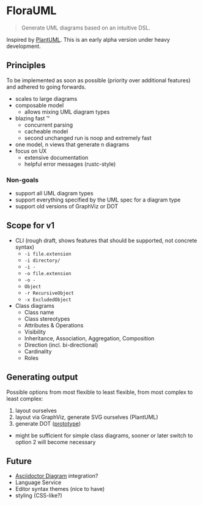 # FloraUML

> Generate UML diagrams based on an intuitive DSL.

Inspired by [PlantUML](https://github.com/plantuml/plantuml).
This is an early alpha version under heavy development.

## Principles
To be implemented as soon as possible (priority over additional features) and adhered to going forwards.

* scales to large diagrams
* composable model
  * allows mixing UML diagram types
* blazing fast ™️
  * concurrent parsing
  * cacheable model
  * second unchanged run is noop and extremely fast
* one model, n views that generate n diagrams
* focus on UX
   * extensive documentation
   * helpful error messages (rustc-style)

### Non-goals
* support all UML diagram types
* support everything specified by the UML spec for a diagram type
* support old versions of GraphViz or DOT

## Scope for v1
* CLI (rough draft, shows features that should be supported, not concrete syntax)
  * `-i file.extension`
  * `-i directory/`
  * `-i -`
  * `-o file.extension`
  * `-o -`
  * `Object`
  * `-r RecursiveObject`
  * `-x ExcludedObject`
* Class diagrams
  * Class name
  * Class stereotypes
  * Attributes & Operations
  * Visibility
  * Inheritance, Association, Aggregation, Composition
  * Direction (incl. bi-directional)
  * Cardinality
  * Roles

## Generating output
Possible options
from most flexible to least flexible,
from most complex to least complex:
1. layout ourselves
2. layout via GraphViz, generate SVG ourselves (PlantUML)
3. generate DOT ([prototype](https://github.com/jeysal/rust-uml-to-dot-concept/))
  * might be sufficient for simple class diagrams, sooner or later switch to option 2 will become necessary

## Future
* [Asciidoctor Diagram](https://asciidoctor.org/docs/asciidoctor-diagram/) integration?
* Language Service
* Editor syntax themes (nice to have)
* styling (CSS-like?)

